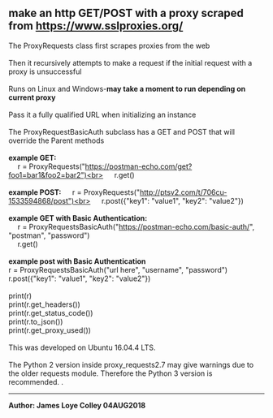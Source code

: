 ## make an http GET/POST with a proxy scraped from https://www.sslproxies.org/
The ProxyRequests class first scrapes proxies from the web
<br><br>
Then it recursively attempts to make a request if the initial request with a proxy is unsuccessful
<br><br>
Runs on Linux and Windows-<b>may take a moment to run depending on current proxy</b>
<br><br>
Pass it a fully qualified URL when initializing an instance
<br><br>
The ProxyRequestBasicAuth subclass has a GET and POST that will override the Parent methods
<br><br>
<b>example GET:</b><br>
&emsp;&nbsp;r = ProxyRequests("https://postman-echo.com/get?foo1=bar1&foo2=bar2")<br>
&emsp;&nbsp;r.get()<br><br>
<b>example POST:</b>
&emsp;&nbsp;r = ProxyRequests("http://ptsv2.com/t/706cu-1533594868/post")<br>
&emsp;&nbsp;r.post({"key1": "value1", "key2": "value2"})<br><br>
<b>example GET with Basic Authentication:</b><br>
&emsp;&nbsp;r = ProxyRequestsBasicAuth("https://postman-echo.com/basic-auth/", "postman", "password")<br>
&emsp;&nbsp;r.get()<br><br>
<b>example post with Basic Authentication</b><br>
r = ProxyRequestsBasicAuth("url here", "username", "password")<br>
r.post({"key1": "value1", "key2": "value2"})<br><br>
print(r)<br>
print(r.get_headers())<br>
print(r.get_status_code())<br>
print(r.to_json())<br>
print(r.get_proxy_used())
<br><br>
This was developed on Ubuntu 16.04.4 LTS.
<br><br>
The Python 2 version inside proxy_requests2.7 may give warnings due to the older requests module. Therefore the Python 3 version is recommended. .
<hr>
<b>Author: James Loye Colley  04AUG2018</b>
